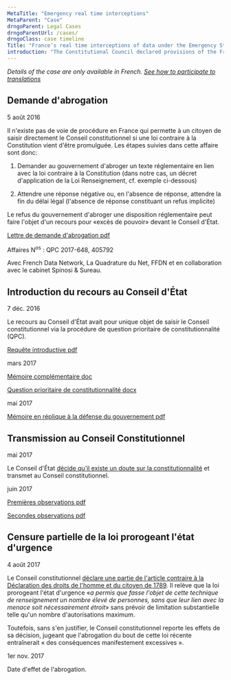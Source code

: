 ```yaml
---
MetaTitle: "Emergency real time interceptions"
MetaParent: "Case"
drngoParent: Legal Cases
drngoParentUrl: /cases/
drngoClass: case timeline
Title: "France’s real time interceptions of data under the Emergency State"
introduction: "The Constitutional Council declared provisions of the French Emergency Act unconstitutional. Data Rights members participated in the case."
---
```




*Details of the case are only available in French. [See how to participate to translations](/action/translate/)*


## Demande d'abrogation

<div class="event-date">5 août 2016</div>

Il n'existe pas de voie de procédure en France qui permette à un citoyen de saisir directement le Conseil constitutionnel si une loi contraire à la Constitution vient d'être promulguée. Les étapes suivies dans cette affaire sont donc:

 1. Demander au gouvernement d'abroger un texte réglementaire en lien avec la loi contraire à la Constitution (dans notre cas, un décret d'application de la Loi Renseignement, cf. exemple ci-dessous)

 2. Attendre une réponse négative ou, en l'absence de réponse, attendre la fin du délai légal (l'absence de réponse constituant un refus implicite)
 
Le refus du gouvernement d'abroger une disposition réglementaire  peut faire l'objet d'un recours pour «excès de pouvoir» devant le Conseil d'État.

<a class="attachment document" href="https://data.datarights.ngo/s/fWi9reSQYoa62DZ/download">
<!-- <img src="/assets/image.jpg" alt=" "> -->
<p class="filename">Lettre de demande d'abrogation
<span class="filetype pdf">pdf</span></p>
</a>


Affaires N<sup>os</sup> : QPC 2017-648, 405792

Avec French Data Network, La Quadrature du Net, FFDN et en collaboration avec le cabinet Spinosi & Sureau.


## Introduction du recours au Conseil d'État

<div class="event-date">7 déc. 2016</div>

Le recours au Conseil d'État avait pour unique objet de saisir le Conseil constitutionnel via la procédure de question prioritaire de constitutionnalité (QPC).

<a class="attachment document" href="https://data.datarights.ngo/s/LotFXpXo3Y7CXxK/download">
<p class="filename">Requête introductive
<span class="filetype pdf">pdf</span></p></a>

<div class="event-date">mars 2017</div>

<a class="attachment document" href="https://data.datarights.ngo/s/D8PggEJgsof87CW/download">
<p class="filename">Mémoire complémentaire
<span class="filetype docx">doc</span></p></a>

<a class="attachment document" href="https://data.datarights.ngo/s/GHKBdc4o3eqtJgM/download">
<p class="filename">Question prioritaire de constitutionnalité
<span class="filetype docx">docx</span></p></a>

<div class="event-date">mai 2017</div>

<a class="attachment document" href="https://data.datarights.ngo/s/iCMY3EMtJ54YzZ5/download">
<p class="filename">Mémoire en réplique à la défense du gouvernement
<span class="filetype pdf">pdf</span></p></a>

## Transmission au Conseil Constitutionnel

<div class="event-date">mai 2017</div>

Le Conseil d'État [décide qu’il existe un doute sur la constitutionnalité](http://www.conseil-etat.fr/fr/arianeweb/CE/decision/2017-05-17/405792) et transmet au Conseil constitutionnel.

<div class="event-date">juin 2017</div>

<a class="attachment document" href="https://data.datarights.ngo/s/Y895TdSY7DJCkim/download">
<p class="filename">Premières observations
<span class="filetype pdf">pdf</span></p>
</a>

<a class="attachment document" href="https://data.datarights.ngo/s/T39d6RmgyTajb2g/download">
<p class="filename">Secondes observations
<span class="filetype pdf">pdf</span></p>
</a>



## Censure partielle de la loi prorogeant l'état d'urgence

<div class="event-date">4 août 2017</div>

Le Conseil constitutionnel [déclare une partie de l'article contraire à la Déclaration des droits de l'homme et du citoyen de 1789](https://www.conseil-constitutionnel.fr/decision/2017/2017648QPC.htm). 
Il relève que la loi prorogeant l'état d'urgence «*a permis que fasse l'objet de cette technique de renseignement un nombre élevé de personnes, sans que leur lien avec la menace soit nécessairement étroit*» sans prévoir de limitation substantielle telle qu'un nombre d'autorisations maximum.

Toutefois, sans s'en justifier, le Conseil constitutionnel reporte les effets de sa décision, jugeant que l'abrogation du bout de cette loi récente entraînerait « des conséquences manifestement excessives ».

<div class="event-date">1er nov. 2017</div>

Date d'effet de l'abrogation.
